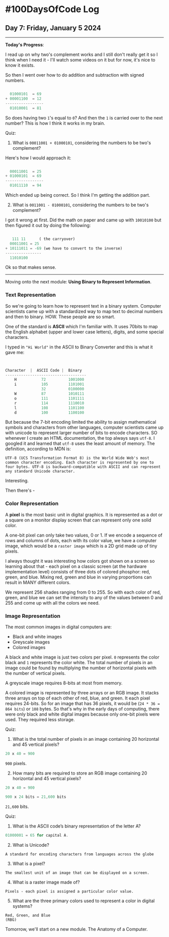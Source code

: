 # #100DaysOfCode Log

## Day 7: Friday, January 5 2024

<hr>

**Today's Progress**:

I read up on why two's complement works and I still don't really get it so I think when I need it - I'll watch some videos on it but for now, it's nice to know it exists.

So then I went over how to do addition and subtraction with signed numbers.

```javascript

  01000101  = 69
+ 00001100  = 12
-----------------
  01010001  = 81

```

So does having two `1`'s equal to `0`? And then the `1` is carried over to the next number? This is how I think it works in my brain.

Quiz:

1. What is `00011001 + 01000101`, considering the numbers to be two's complement?

Here's how I would approach it:

```javascript

  00011001  = 25
+ 01000101  = 69
-----------------
  01011110  = 94
```

Which ended up being correct. So I think I'm getting the addition part.

2. What is `0011001 - 01000101`, considering the numbers to be two's complement?

I got it wrong at first. Did the math on paper and came up with `10010100` but then figured it out by doing the following:

```javascript

   111 11      ( the carryover)
  00011001 = 25
+ 10111011 = -69 (we have to convert to the inverse)
----------------
  11010100
```

Ok so that makes sense.

---

Moving onto the next module: **Using Binary to Represent Information**.

### Text Representation

So we're going to learn how to represent text in a binary system. Computer scientists came up with a standardized way to map text to decimal numbers and then to binary. HOW. These people are so smart.

One of the standard is **ASCII** which I'm familiar with. It uses 70bits to map the English alphabet (upper and lower case letters), digits, and some special characters.

I typed in `"Hi World"` in the ASCII to Binary Converter and this is what it gave me:

```javascript


Character  |  ASCII Code |  Binary
------------------------------------
    H           72          1001000
    i	        105	        1101001
                32	        0100000
    W	        87	        1010111
    o	        111	        1101111
    r	        114	        1110010
    l	        108	        1101100
    d	        100	        1100100

```

But because the 7-bit encoding limited the ability to assign mathematical symbols and characters from other languages, computer scientists came up with unicode to represent larger number of bits to encode characters. SO whenever I create an HTML documentation, the top always says `utf-8`. I googled it and learned that `utf-8` uses the least amount of memory. The definition, according to MDN is:

```
UTF-8 (UCS Transformation Format 8) is the World Wide Web's most common character encoding. Each character is represented by one to four bytes. UTF-8 is backward-compatible with ASCII and can represent any standard Unicode character.
```

Interesting.

Then there's -

### Color Representation

A **pixel** is the most basic unit in digital graphics. It is represented as a dot or a square on a monitor display screen that can represent only one solid color.

A one-bit pixel can only take two values, 0 or 1. If we encode a sequence of rows and columns of dots, each with its color value, we have a computer image, which would be a `raster image` which is a 2D grid made up of tiny pixels.

I always thought it was interesting how colors got shown on a screen so learning about that - each pixel on a classic screen (at the hardware implementation level) consists of three dots of colored phosphor: red, green, and blue. Mixing red, green and blue in varying proportions can result in MANY different colors.

We represent 256 shades ranging from 0 to 255. So with each color of red, green, and blue we can set the intensity to any of the values between 0 and 255 and come up with all the colors we need.

### Image Representation

The most common images in digital computers are:

- Black and white images
- Greyscale images
- Colored images

A black and white image is just two colors per pixel. `0` represents the color black and `1` represents the color white. The total number of pixels in an image could be found by multiplying the number of horizontal pixels with the number of vertical pixels.

A greyscale image requires 8-bits at most from memory.

A colored image is represented by three arrays or an RGB image. It stacks three arrays on top of each other of red, blue, and green. It each pixel requires 24-bits. So for an image that has 36 pixels, it would be (`24 * 36 = 864 bits`) or `108` bytes. So that's why in the early days of computing, there were only black and white digital images because only one-bit pixels were used. They required less storage.

Quiz:

1. What is the total number of pixels in an image containing 20 horizontal and 45 vertical pixels?

```javascript
20 x 40 = 900
```

`900` pixels.

2. How many bits are required to store an RGB image containing 20 horizontal and 45 vertical pixels?

```javascript
20 x 40 = 900

900 x 24 bits = 21,600 bits
```

`21,600` bits.

Quiz:

1. What is the ASCII code’s binary representation of the letter A?

```javascript
01000001 = 65 for capital A.
```

2. What is Unicode?

```
A standard for encoding characters from languages across the globe
```

3. What is a pixel?

```
The smallest unit of an image that can be displayed on a screen.
```

4. What is a raster image made of?

```
Pixels - each pixel is assigned a particular color value.
```

5. What are the three primary colors used to represent a color in digital systems?

```
Red, Green, and Blue
(RBG)
```

Tomorrow, we'll start on a new module. The Anatomy of a Computer.
